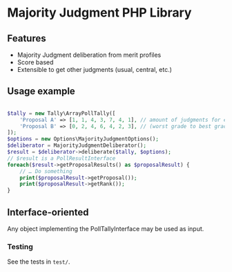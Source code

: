 # Majority Judgment PHP Library

## Features

- Majority Judgment deliberation from merit profiles
- Score based
- Extensible to get other judgments (usual, central, etc.)


## Usage example

```php

$tally = new Tally\ArrayPollTally([
    'Proposal A' => [1, 1, 4, 3, 7, 4, 1], // amount of judgments for each grade
    'Proposal B' => [0, 2, 4, 6, 4, 2, 3], // (worst grade to best grade)
]);
$options = new Options\MajorityJudgmentOptions();
$deliberator = MajorityJudgmentDeliberator();
$result = $deliberator->deliberate($tally, $options);
// $result is a PollResultInterface
foreach($result->getProposalResults() as $proposalResult) {
    // … Do something
    print($proposalResult->getProposal());
    print($proposalResult->getRank());
}

```


## Interface-oriented

Any object implementing the PollTallyInterface may be used as input.


### Testing

See the tests in `test/`.